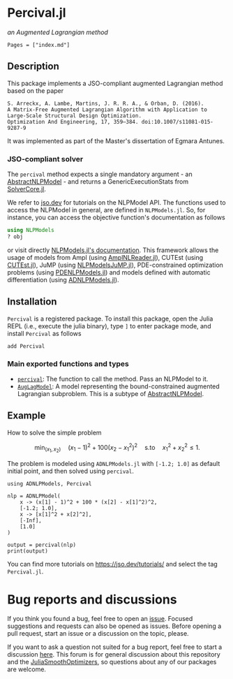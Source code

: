 # Percival.jl

_an Augmented Lagrangian method_

```@contents
Pages = ["index.md"]
```

## Description

This package implements a JSO-compliant augmented Lagrangian method based on the paper

    S. Arreckx, A. Lambe, Martins, J. R. R. A., & Orban, D. (2016).
    A Matrix-Free Augmented Lagrangian Algorithm with Application to Large-Scale Structural Design Optimization.
    Optimization And Engineering, 17, 359–384. doi:10.1007/s11081-015-9287-9

It was implemented as part of the Master's dissertation of Egmara Antunes.

### JSO-compliant solver

The `percival` method expects a single mandatory argument - an [AbstractNLPModel](https://github.com/JuliaSmoothOptimizers/NLPModels.jl) - and returns a GenericExecutionStats from [SolverCore.jl](https://github.com/JuliaSmoothOptimizers/SolverCore.jl).

We refer to [jso.dev](https://jso.dev/) for tutorials on the NLPModel API. 
The functions used to access the NLPModel in general, are defined in `NLPModels.jl`. So, for instance, you can access the objective function's documentation as follows
```julia
using NLPModels
? obj
```
or visit directly [NLPModels.jl's documentation](https://juliasmoothoptimizers.github.io/NLPModels.jl/dev/api/).
This framework allows the usage of models from Ampl (using [AmplNLReader.jl](https://github.com/JuliaSmoothOptimizers/AmplNLReader.jl)), CUTEst (using [CUTEst.jl](https://github.com/JuliaSmoothOptimizers/CUTEst.jl)), JuMP (using [NLPModelsJuMP.jl](https://github.com/JuliaSmoothOptimizers/NLPModelsJuMP.jl)), PDE-constrained optimization problems (using [PDENLPModels.jl](https://github.com/JuliaSmoothOptimizers/PDENLPModels.jl)) and models defined with automatic differentiation (using [ADNLPModels.jl](https://github.com/JuliaSmoothOptimizers/ADNLPModels.jl)).

## Installation

`Percival` is a registered package. To install this package, open the Julia REPL (i.e., execute the julia binary), type `]` to enter package mode, and install `Percival` as follows
```
add Percival
```

### Main exported functions and types

- [`percival`](@ref): The function to call the method. Pass an NLPModel to it.
- [`AugLagModel`](@ref): A model representing the bound-constrained augmented Lagrangian subproblem. This is a subtype of [AbstractNLPModel](https://github.com/JuliaSmoothOptimizers/NLPModels.jl).

## Example

How to solve the simple problem
```math
\min_{(x_1,x_2)} \quad (x_1 - 1)^2 + 100 (x_2 - x_1^2)^2 \quad \text{s.to} \quad x_1^2 + x_2^2 \leq 1.
```
The problem is modeled using `ADNLPModels.jl` with `[-1.2; 1.0]` as default initial point, and then solved using `percival`.
```@example ex1
using ADNLPModels, Percival

nlp = ADNLPModel(
    x -> (x[1] - 1)^2 + 100 * (x[2] - x[1]^2)^2,
    [-1.2; 1.0],
    x -> [x[1]^2 + x[2]^2],
    [-Inf],
    [1.0]
)

output = percival(nlp)
print(output)
```

You can find more tutorials on 
https://jso.dev/tutorials/ and select the tag `Percival.jl`.

# Bug reports and discussions

If you think you found a bug, feel free to open an [issue](https://github.com/JuliaSmoothOptimizers/Percival.jl/issues).
Focused suggestions and requests can also be opened as issues. Before opening a pull request, start an issue or a discussion on the topic, please.

If you want to ask a question not suited for a bug report, feel free to start a discussion [here](https://github.com/JuliaSmoothOptimizers/Organization/discussions). This forum is for general discussion about this repository and the [JuliaSmoothOptimizers](https://github.com/JuliaSmoothOptimizers), so questions about any of our packages are welcome.
